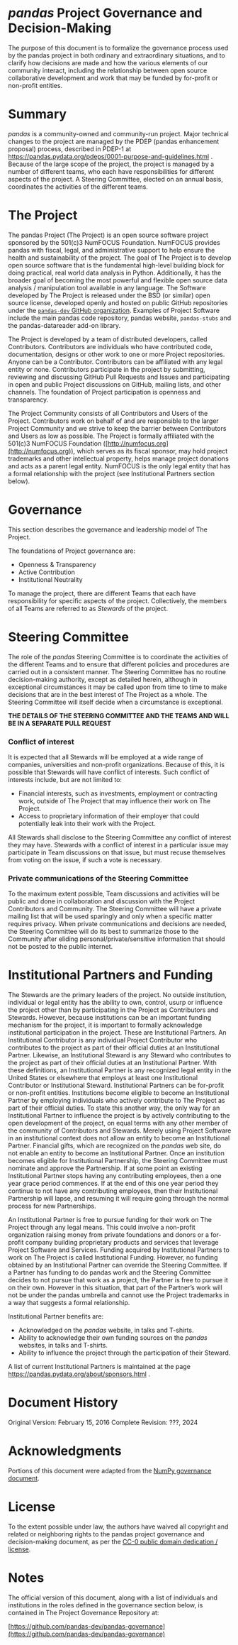 # _pandas_ Project Governance and Decision-Making

The purpose of this document is to formalize the governance process used by the pandas
project in both ordinary and extraordinary situations, and to clarify how decisions are
made and how the various elements of our community interact, including the relationship
between open source collaborative development and work that may be funded by for-profit
or non-profit entities.

Summary
=======
_pandas_ is a community-owned and community-run project. Major technical changes to the
project are managed by the PDEP (pandas enhancement proposal) process, described in
PDEP-1 at https://pandas.pydata.org/pdeps/0001-purpose-and-guidelines.html .  Because of
the large scope of the project, the project is managed by a number of different teams,
who each have responsibilities for different aspects of the project.  A Steering
Committee, elected on an annual basis, coordinates the activities of the different
teams.

The Project
===========

The pandas Project (The Project) is an open source software project sponsored
by the 501(c)3 NumFOCUS Foundation. NumFOCUS provides pandas with fiscal, legal, and
administrative support to help ensure the health and sustainability of the project.
The goal of The Project is to develop open
source software that is the fundamental high-level building block for doing practical,
real world data analysis in Python. Additionally, it has the broader goal of becoming
the most powerful and flexible open source data analysis / manipulation tool available
in any language. The Software developed by
The Project is released under the BSD (or similar) open source license,
developed openly and hosted on public GitHub repositories under the [`pandas-dev`
GitHub organization](https://github.com/pandas-dev).  Examples of Project Software
include the main pandas code repository, pandas website, `pandas-stubs` and the
pandas-datareader add-on library.

The Project is developed by a team of distributed developers, called
Contributors. Contributors are individuals who have contributed code,
documentation, designs or other work to one or more Project repositories.
Anyone can be a Contributor. Contributors can be affiliated with any legal
entity or none. Contributors participate in the project by submitting,
reviewing and discussing GitHub Pull Requests and Issues and participating in
open and public Project discussions on GitHub, mailing lists, and
other channels. The foundation of Project participation is openness and
transparency.


The Project Community consists of all Contributors and Users of the Project.
Contributors work on behalf of and are responsible to the larger Project
Community and we strive to keep the barrier between Contributors and Users as
low as possible.
The Project is formally affiliated with the 501(c)3 NumFOCUS Foundation
([http://numfocus.org](http://numfocus.org)), which serves as its fiscal
sponsor, may hold project trademarks and other intellectual property, helps
manage project donations and acts as a parent legal entity. NumFOCUS is the
only legal entity that has a formal relationship with the project (see
Institutional Partners section below).

Governance
==========

This section describes the governance and leadership model of The Project.

The foundations of Project governance are:

-   Openness & Transparency
-   Active Contribution
-   Institutional Neutrality

To manage the project, there are different Teams that each have responsibility for
specific aspects of the project. Collectively, the members of all Teams are referred to
as _Stewards_ of the project.

Steering Committee
==================

The role of the _pandas_ Steering Committee is to coordinate the activities of the
different Teams and to ensure that different policies and procedures are carried out in
a consistent manner. The Steering Committee has no routine decision-making authority,
except as detailed herein, although in exceptional circumstances it may be called upon
from time to time to make decisions that are in the best interest of The Project as a
whole. The Steering Committee will itself decide when a circumstance is exceptional.

**THE DETAILS OF THE STEERING COMMITTEE AND THE TEAMS AND WILL BE IN A SEPARATE
PULL REQUEST**

### Conflict of interest

It is expected that all Stewards will be employed at a wide
range of companies, universities and non-profit organizations. Because of this,
it is possible that Stewards will have conflict of interests. Such conflict of
interests include, but are not limited to:

-   Financial interests, such as investments, employment or contracting work,
    outside of The Project that may influence their work on The Project.
-   Access to proprietary information of their employer that could potentially
    leak into their work with the Project.

All Stewards shall disclose to the Steering Committee
any conflict of interest they may have. Stewards with a conflict of
interest in a particular issue may participate in Team discussions on that
issue, but must recuse themselves from voting on the issue, if such
a vote is necessary.

### Private communications of the Steering Committee

To the maximum extent possible, Team discussions and activities will be
public and done in collaboration and discussion with the Project Contributors
and Community. The Steering Committee will have a private mailing list that will be used
sparingly and only when a specific matter requires privacy. When private
communications and decisions are needed, the Steering Committee will do its best to
summarize those to the Community after eliding personal/private/sensitive
information that should not be posted to the public internet.


Institutional Partners and Funding
==================================

The Stewards are the primary leaders of the project. No outside
institution, individual or legal entity has the ability to own, control, usurp
or influence the project other than by participating in the Project as
Contributors and Stewards. However, because institutions can be an important
funding mechanism for the project, it is important to formally acknowledge
institutional participation in the project. These are Institutional Partners.
An Institutional Contributor is any individual Project Contributor who
contributes to the project as part of their official duties at an Institutional
Partner. Likewise, an Institutional Steward is any Steward
who contributes to the project as part of their official duties at an
Institutional Partner.
With these definitions, an Institutional Partner is any recognized legal entity
in the United States or elsewhere that employs at least one Institutional
Contributor or Institutional Steward. Institutional Partners can be
for-profit or non-profit entities.
Institutions become eligible to become an Institutional Partner by employing
individuals who actively contribute to The Project as part of their official
duties. To state this another way, the only way for an Institutional Partner to
influence the project is by actively contributing to the open development of
the project, on equal terms with any other member of the community of
Contributors and Stewards. Merely using Project Software in
an institutional context does not allow an entity to become an Institutional
Partner. Financial gifts, which are recognized on the _pandas_ web site,
do not enable an entity to become an Institutional
Partner. Once an institution becomes eligible for Institutional Partnership,
the Steering Committee must nominate and approve the Partnership.
If at some point an existing Institutional Partner stops having any contributing
employees, then a one year grace period commences. If at the end of this one year period
they continue to not have any contributing employees, then their Institutional
Partnership will lapse, and resuming it will require going through the normal process
for new Partnerships.

An Institutional Partner is free to pursue funding for their work on The
Project through any legal means. This could involve a non-profit organization
raising money from private foundations and donors or a for-profit company
building proprietary products and services that leverage Project Software and
Services. Funding acquired by Institutional Partners to work on The Project is
called Institutional Funding. However, no funding obtained by an Institutional
Partner can override the Steering Committee. If a Partner has funding
to do pandas work and the Steering Committee decides to not pursue that work as a
project, the Partner is free to pursue it on their own. However in this
situation, that part of the Partner’s work will not be under the pandas
umbrella and cannot use the Project trademarks in a way that suggests a formal
relationship.

Institutional Partner benefits are:

- Acknowledged on the _pandas_ website, in talks and T-shirts.
- Ability to acknowledge their own funding sources on the _pandas_ websites, in
  talks and T-shirts.
- Ability to influence the project through the participation of their Steward.

A list of current Institutional Partners is maintained at the page
https://pandas.pydata.org/about/sponsors.html .


Document History
================

Original Version:  February 15, 2016
Complete Revision:  ???, 2024

Acknowledgments
===============

Portions of this document were adapted from the [NumPy governance document](https://numpy.org/doc/stable/dev/governance/governance.html).

License
=======

To the extent possible under law, the authors have waived all copyright and related or neighboring rights to the pandas project governance and decision-making document, as per the [CC-0 public domain dedication / license](https://creativecommons.org/publicdomain/zero/1.0/).


Notes
=====

The official version of this document, along with a list of
individuals and institutions in the roles defined in the governance
section below, is contained in The Project Governance Repository at:

[https://github.com/pandas-dev/pandas-governance](https://github.com/pandas-dev/pandas-governance)